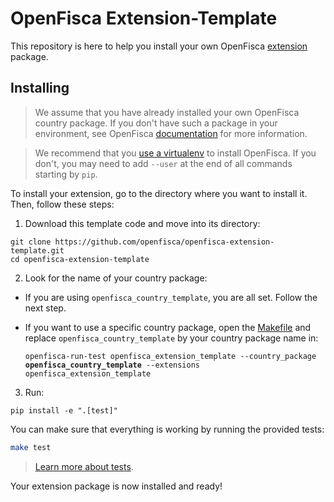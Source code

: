 # OpenFisca Extension-Template

This repository is here to help you install your own OpenFisca [extension](https://doc.openfisca.fr/contribute/extensions.html) package.

## Installing

> We assume that you have already installed your own OpenFisca country package. If you don't have such a package in your environment, see OpenFisca [documentation](https://doc.openfisca.fr/coding-the-legislation/bootstrapping_a_new_country_package.html) for more information.

> We recommend that you [use a virtualenv](https://doc.openfisca.fr/for_developers.html#create-a-virtualenv) to install OpenFisca. If you don't, you may need to add `--user` at the end of all commands starting by `pip`.

To install your extension, go to the directory where you want to install it. Then, follow these steps:
1. Download this template code and move into its directory: 

```
git clone https://github.com/openfisca/openfisca-extension-template.git
cd openfisca-extension-template
```

2. Look for the name of your country package:
* If you are using `openfisca_country_template`, you are all set. Follow the next step.
* If you want to use a specific country package, open the [Makefile](./Makefile) and replace `openfisca_country_template` by your country package name in:

  `openfisca-run-test openfisca_extension_template --country_package `**`openfisca_country_template`**` --extensions openfisca_extension_template`

3. Run:

```
pip install -e ".[test]"
```

You can make sure that everything is working by running the provided tests:

```sh
make test
```

> [Learn more about tests](https://doc.openfisca.fr/coding-the-legislation/writing_yaml_tests.html).

Your extension package is now installed and ready!
